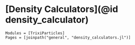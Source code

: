 # [Density Calculators](@id density_calculator)


```@autodocs
Modules = [TrixiParticles]
Pages = [joinpath("general", "density_calculators.jl")]
```

